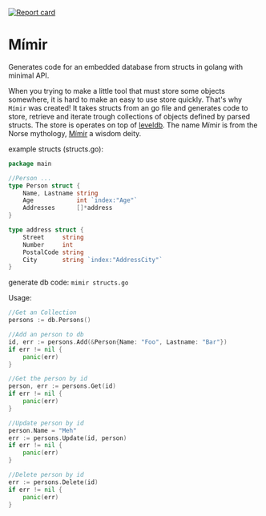 [![Report card](http://goreportcard.com/badge/microo8/mimir)](http://goreportcard.com/report/microo8/mimir)

# Mímir
Generates code for an embedded database from structs in golang with minimal API.

When you trying to make a little tool that must store some objects somewhere, it is hard to make an easy to use store quickly.
That's why `Mímir` was created! It takes structs from an go file and generates code to store, retrieve and iterate trough collections of objects defined by parsed structs.
The store is operates on top of [leveldb](https://github.com/syndtr/goleveldb). The name Mímir is from the Norse mythology, [Mímir](https://en.wikipedia.org/wiki/M%C3%ADmir) a wisdom deity.

example structs (structs.go):

```go
package main

//Person ...
type Person struct {
	Name, Lastname string
	Age            int `index:"Age"`
	Addresses      []*address
}

type address struct {
	Street     string
	Number     int
	PostalCode string
	City       string `index:"AddressCity"`
}
```  

generate db code: `mimir structs.go`

Usage:

```go
//Get an Collection
persons := db.Persons()

//Add an person to db
id, err := persons.Add(&Person{Name: "Foo", Lastname: "Bar"})
if err != nil {
    panic(err)
}

//Get the person by id
person, err := persons.Get(id)
if err != nil {
    panic(err)
}

//Update person by id
person.Name = "Meh"
err := persons.Update(id, person)
if err != nil {
    panic(err)
}

//Delete person by id
err := persons.Delete(id)
if err != nil {
    panic(err)
}
```

